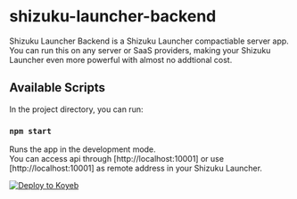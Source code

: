 # shizuku-launcher-backend

Shizuku Launcher Backend is a Shizuku Launcher compactiable server app. You can run this on any server or SaaS providers, making your Shizuku Launcher even more powerful with almost no addtional cost.

## Available Scripts

In the project directory, you can run:

### `npm start`

Runs the app in the development mode.\
You can access api through [http://localhost:10001] or use [http://localhost:10001] as remote address in your Shizuku Launcher.

[![Deploy to Koyeb](https://www.koyeb.com/static/images/deploy/button.svg)](https://app.koyeb.com/deploy?type=git&repository=github.com/Kwok1am/shizuku-launcher-backend&branch=main&name=shizuku&ports=10001;http;/&env[PORT]=10001)
